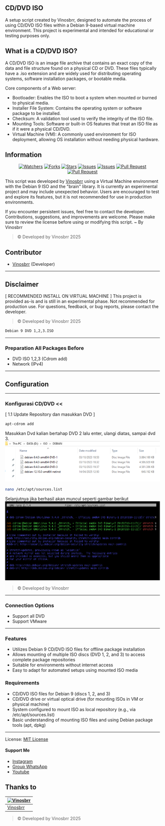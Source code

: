 ## CD/DVD ISO
A setup script created by Vinosbrr, designed to automate the process of using CD/DVD ISO files within a Debian 9-based virtual machine environment. This project is experimental and intended for educational or testing purposes only.
 
## What is a CD/DVD ISO?
A CD/DVD ISO is an image file archive that contains an exact copy of the data and file structure found on a physical CD or DVD. These files typically have a .iso extension and are widely used for distributing operating systems, software installation packages, or bootable media.

Core components of a Web server:
- Bootloader: Enables the ISO to boot a system when mounted or burned to physical media.
- Installer File System: Contains the operating system or software package to be installed.
- Checksum: A validation tool used to verify the integrity of the ISO file.
- Mounting Tools: Software or built-in OS features that treat an ISO file as if it were a physical CD/DVD.
- Virtual Machine (VM): A commonly used environment for ISO deployment, allowing OS installation without needing physical hardware.
## Information

<div align="center">
<a href="https://github.com/vinosbrr/Sbrr-Bot/watchers"><img title="Watchers" src="https://img.shields.io/github/watchers/vinosbrr/Sbrr-Bot?label=Watchers&color=green&style=flat-square"></a>
<a href="https://github.com/vinosbrr/Sbrr-Bot/network/members"><img title="Forks" src="https://img.shields.io/github/forks/vinosbrr/Sbrr-Bot?label=Forks&color=blue&style=flat-square"></a>
<a href="https://github.com/vinosbrr/Sbrr-Bot/stargazers"><img title="Stars" src="https://img.shields.io/github/stars/vinosbrr/Sbrr-Bot?label=Stars&color=yellow&style=flat-square"></a>
<a href="https://github.com/vinosbrr/Sbrr-Bot/issues"><img title="Issues" src="https://img.shields.io/github/issues/vinosbrr/Sbrr-Bot?label=Issues&color=success&style=flat-square"></a>
<a href="https://github.com/vinosbrr/Sbrr-Bot/issues?q=is%3Aissue+is%3Aclosed"><img title="Issues" src="https://img.shields.io/github/issues-closed/vinosbrr/Sbrr-Bot?label=Issues&color=red&style=flat-square"></a>
<a href="https://github.com/vinosbrr/Sbrr-Bot/pulls"><img title="Pull Request" src="https://img.shields.io/github/issues-pr/vinosbrr/Sbrr-Bot?label=PullRequest&color=success&style=flat-square"></a>
<a href="https://github.com/vinosbrr/Sbrr-Bot/pulls?q=is%3Apr+is%3Aclosed"><img title="Pull Request" src="https://img.shields.io/github/issues-pr-closed/vinosbrr/Sbrr-Bot?label=PullRequest&color=red&style=flat-square"></a>
</div>



This script was developed by [Vinosbrr](https://github.com/vinosbrr) using a Virtual Machine environment with the Debian 9 ISO and the "brain" library. It is currently an experimental project and may include unexpected behavior. Users are encouraged to test and explore its features, but it is not recommended for use in production environments.

If you encounter persistent issues, feel free to contact the developer. Contributions, suggestions, and improvements are welcome. Please make sure to review the license before using or modifying this script. ~ By Vinosbrr
> © Developed by Vinosbrr 2025

## Contributor
- [Vinosbrr](https://github.com/vinosbrr) (Developer)


---
## Disclaimer
[ RECOMMENDED INSTALL ON VIRTUAL MACHINE ]
This project is provided as-is and is still in an experimental phase. Not recommended for production use. For questions, feedback, or bug reports, please contact the developer.
> © Developed by Vinosbrr 2025
```bash
Debian 9 DVD 1,2,3.ISO
```

---
### Preparation All Packages Before 
- DVD ISO 1,2,3 (Cdrom add) 
- Network (IPv4)

---
##  Configuration

---
###  Konfigurasi CD/DVD <<
[ 1.1 Update Repository dan masukkan DVD ]
```bash
apt-cdrom add
```
Masukkan Dvd kalian bertahap DVD 2 lalu enter, ulangi diatas, sampai dvd 3.
![tes](images/dvd.png)
```bash
nano /etc/apt/sources.list
```
Selanjutnya jika berhasil akan muncul seperti gambar berikut
![tes](images/list.png)

> © Developed by Vinosbrr
---
### Connection Options
- Support all DVD
- Support VMware

---
### Features 
- Utilizes Debian 9 CD/DVD ISO files for offline package installation
- Allows mounting of multiple ISO discs (DVD 1, 2, and 3) to access complete package repositories
- Suitable for environments without internet access
- Easy to adapt for automated setups using mounted ISO media

### Requirements
- CD/DVD ISO files for Debian 9 (discs 1, 2, and 3)
- CD/DVD drive or virtual optical drive (for mounting ISOs in VM or physical machine)
- System configured to mount ISO as local repository (e.g., via /etc/apt/sources.list)
- Basic understanding of mounting ISO files and using Debian package tools (apt, dpkg)

---
License: [MIT License](../LICENSE)

#### Support Me
- [Instagram](https://www.instagram.com/vinosbrr?igsh=MWJ6dXU1eXdzdWcwbw==)
- [Group WhatsApp](https://chat.whatsapp.com/KZmCzNMege942CH7qa7176)
- [Youtube](https://youtube.com/@wongesbrr?si=RQbf8_FRIju8ACCU)


## Thanks to
| [![Vinosbrr](https://github.com/vinosbrr.png?size=100)](https://github.com/vinosbrr)
| --- | 
| [Vinosbrr](https://github.com/vinosbrr) |
> © Developed by Vinosbrr 2025




